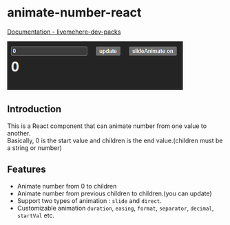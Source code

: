 # animate-number-react

[Documentation - livemehere-dev-packs](https://livemehere.github.io/livemehere-dev-packs/docs/animate-number-react/what-is-this)

![example](https://github.com/livemehere/livemehere-dev-packs/blob/master/packages/animate-number-react/img/example.gif)

## Introduction

This is a React component that can animate number from one value to another.   
Basically, 0 is the start value and children is the end value.(children must be a string or number)   

## Features

- Animate number from 0 to children
- Animate number from previous children to children.(you can update)
- Support two types of animation : `slide` and `direct`.
- Customizable animation `duration`, `easing`, `format`, `separator`, `decimal`, `startVal` etc.